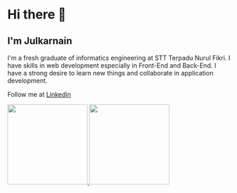 # Hi there 👋

<!--
**julubis/julubis** is a ✨ _special_ ✨ repository because its `README.md` (this file) appears on your GitHub profile.

Here are some ideas to get you started:

- 🔭 I’m currently working on ...
- 🌱 I’m currently learning ...
- 👯 I’m looking to collaborate on ...
- 🤔 I’m looking for help with ...
- 💬 Ask me about ...
- 📫 How to reach me: ...
- 😄 Pronouns: ...
- ⚡ Fun fact: ...
-->

## I'm Julkarnain

I'm a fresh graduate of informatics engineering at STT Terpadu Nurul Fikri. I have skills in web development especially in Front-End and Back-End. I have a strong desire to learn new things and collaborate in application development.

Follow me at [Linkedin](https://www.linkedin.com/in/julkarnain-lubis/)
<!--
Saya seorang **Curriculum Developer** di [Dicoding](https://www.dicoding.com/).\
Saya bertanggung jawab pada kualitas materi iOS dengan dibekali [sertifikasi dari University of Toronto](https://www.coursera.org/account/accomplishments/specialization/CLKJD8XBXJ3M).\
Saya juga memiliki gelar [Google Associate Android Developer](https://www.credential.net/h5deoi5h) sejak 2019.\
Jika kamu tertarik untuk berkenalan denganku, silakan ikuti akun [Linkedin](https://www.linkedin.com/in/gilang-adhan/)ku ya.
-->
 
<p align="left">
 <a href="https://github.com/julubis">
   <img height="180em" src="https://github-readme-stats-eight-theta.vercel.app/api?username=julubis&show_icons=true&theme=algolia&include_all_commits=true&count_private=true"/>
   <img height="180em" src="https://github-readme-stats-eight-theta.vercel.app/api/top-langs/?username=julubis&layout=compact&langs_count=16&theme=algolia"/>
 </a>
</p>
